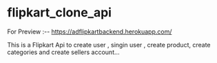 # flipkart_clone_api

For Preview :-- https://adflipkartbackend.herokuapp.com/

This is a Flipkart Api to create user , singin user , create product, create categories and create sellers account...
